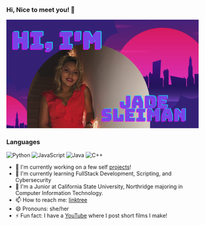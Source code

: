 ### Hi, Nice to meet you! 👋
<img src="https://github.com/JadeSleiman/JadeSleiman/blob/main/Green%20Pink%20Photo%20Fashion%20Beauty%20Personal%20Facebook%20Cover.png?raw=true">

### Languages

![Python](https://img.shields.io/badge/-Python-000?&logo=Python)
![JavaScript](https://img.shields.io/badge/-JavaScript-000?&logo=JavaScript)
![Java](https://img.shields.io/badge/-Java-000?&logo=Java&logoColor=007396)
![C++](https://img.shields.io/badge/-C++-000?&logo=c%2b%2b&logoColor=00599C)

 - 🔭 I'm currently working on a few self [projects](https://github.com/JadeSleiman?tab=projects)!
 - 🌱 I'm currently learning FullStack Development, Scripting, and Cybersecurity
 - 👯 I'm a Junior at California State University, Northridge majoring in Computer Information Technology. 
 - 📫 How to reach me: [linktree](https://linktr.ee/jambasmurf)
 - 😄 Pronouns: she/her
 - ⚡ Fun fact: I have a [YouTube](https://www.youtube.com/channel/UCv4T7eKHxWdgLvZ3ll_BSLQ) where I post short films I make! 
